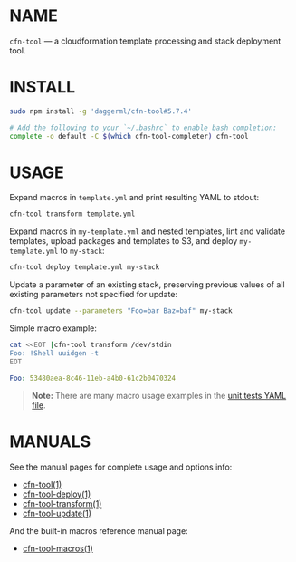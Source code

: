 <!-- vim: set ft=markdown: -->
# NAME

`cfn-tool` &mdash; a cloudformation template processing and stack deployment tool.

# INSTALL

```bash
sudo npm install -g 'daggerml/cfn-tool#5.7.4'
```

```bash
# Add the following to your `~/.bashrc` to enable bash completion:
complete -o default -C $(which cfn-tool-completer) cfn-tool
```

# USAGE

Expand macros in `template.yml` and print resulting YAML to stdout:

```bash
cfn-tool transform template.yml
```

Expand macros in `my-template.yml` and nested templates, lint and validate
templates, upload packages and templates to S3, and deploy `my-template.yml`
to `my-stack`:

```bash
cfn-tool deploy template.yml my-stack
```

Update a parameter of an existing stack, preserving previous values of all
existing parameters not specified for update:

```bash
cfn-tool update --parameters "Foo=bar Baz=baf" my-stack
```

Simple macro example:

```bash
cat <<EOT |cfn-tool transform /dev/stdin
Foo: !Shell uuidgen -t
EOT
```
```yaml
Foo: 53480aea-8c46-11eb-a4b0-61c2b0470324
```

> **Note:** There are many macro usage examples in the [unit tests YAML file][6].

# MANUALS

See the manual pages for complete usage and options info:

* [cfn-tool(1)][1]
* [cfn-tool-deploy(1)][2]
* [cfn-tool-transform(1)][3]
* [cfn-tool-update(1)][4]

And the built-in macros reference manual page:

* [cfn-tool-macros(1)][5]

[1]: http://htmlpreview.github.io/?https://github.com/daggerml/cfn-tool/blob/5.7.4/man/cfn-tool.html
[2]: http://htmlpreview.github.io/?https://github.com/daggerml/cfn-tool/blob/5.7.4/man/cfn-tool-deploy.html
[3]: http://htmlpreview.github.io/?https://github.com/daggerml/cfn-tool/blob/5.7.4/man/cfn-tool-transform.html
[4]: http://htmlpreview.github.io/?https://github.com/daggerml/cfn-tool/blob/5.7.4/man/cfn-tool-update.html
[5]: http://htmlpreview.github.io/?https://github.com/daggerml/cfn-tool/blob/5.7.4/man/cfn-tool-macros.html
[6]: https://github.com/daggerml/cfn-tool/blob/5.7.4/test/macro.tests.yml
